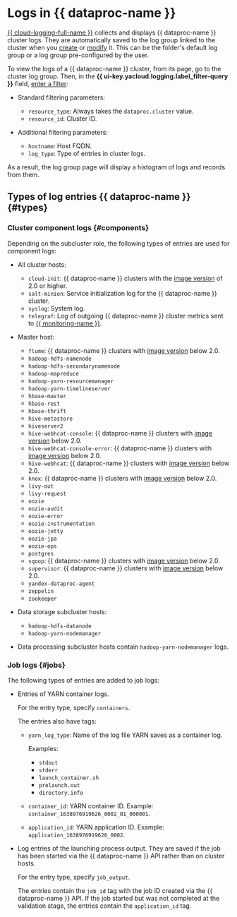 # Logs in {{ dataproc-name }}

[{{ cloud-logging-full-name }}](../../logging/) collects and displays {{ dataproc-name }} cluster logs. They are automatically saved to the log group linked to the cluster when you [create](../operations/cluster-create.md) or [modify](../operations/cluster-update.md) it. This can be the folder's default log group or a log group pre-configured by the user.

To view the logs of a {{ dataproc-name }} cluster, from its page, go to the cluster log group. Then, in the **{{ ui-key.yacloud.logging.label_filter-query }}** field, [enter a filter](../../logging/concepts/filter.md):

* Standard filtering parameters:

   * `resource_type`: Always takes the `dataproc.cluster` value.
   * `resource_id`: Cluster ID.

* Additional filtering parameters:

   * `hostname`: Host FQDN.
   * `log_type`: Type of entries in cluster logs.

As a result, the log group page will display a histogram of logs and records from them.

## Types of log entries {{ dataproc-name }} {#types}

### Cluster component logs {#components}

Depending on the subcluster role, the following types of entries are used for component logs:

* All cluster hosts:
   * `cloud-init`: {{ dataproc-name }} clusters with the [image version](../concepts/environment.md) of 2.0 or higher.
   * `salt-minion`: Service initialization log for the {{ dataproc-name }} cluster.
   * `syslog`: System log.
   * `telegraf`: Log of outgoing {{ dataproc-name }} cluster metrics sent to [{{ monitoring-name }}](../../monitoring/).

* Master host:
   * `flume`: {{ dataproc-name }} clusters with [image version](../concepts/environment.md) below 2.0.
   * `hadoop-hdfs-namenode`
   * `hadoop-hdfs-secondarynamenode`
   * `hadoop-mapreduce`
   * `hadoop-yarn-resourcemanager`
   * `hadoop-yarn-timelineserver`
   * `hbase-master`
   * `hbase-rest`
   * `hbase-thrift`
   * `hive-metastore`
   * `hiveserver2`
   * `hive-webhcat-console`: {{ dataproc-name }} clusters with [image version](../concepts/environment.md) below 2.0.
   * `hive-webhcat-console-error`: {{ dataproc-name }} clusters with [image version](../concepts/environment.md) below 2.0.
   * `hive-webhcat`: {{ dataproc-name }} clusters with [image version](../concepts/environment.md) below 2.0.
   * `knox`: {{ dataproc-name }} clusters with [image version](../concepts/environment.md) below 2.0.
   * `livy-out`
   * `livy-request`
   * `oozie`
   * `oozie-audit`
   * `oozie-error`
   * `oozie-instrumentation`
   * `oozie-jetty`
   * `oozie-jpa`
   * `oozie-ops`
   * `postgres`
   * `sqoop`: {{ dataproc-name }} clusters with [image version](../concepts/environment.md) below 2.0.
   * `supervisor`: {{ dataproc-name }} clusters with [image version](../concepts/environment.md) below 2.0.
   * `yandex-dataproc-agent`
   * `zeppelin`
   * `zookeeper`

* Data storage subcluster hosts:
   * `hadoop-hdfs-datanode`
   * `hadoop-yarn-nodemanager`

* Data processing subcluster hosts contain `hadoop-yarn-nodemanager` logs.

### Job logs {#jobs}

The following types of entries are added to job logs:

* Entries of YARN container logs.

  For the entry type, specify `containers`.

  The entries also have tags:
    * `yarn_log_type`: Name of the log file YARN saves as a container log.

       Examples:
         * `stdout`
         * `stderr`
         * `launch_container.sh`
         * `prelaunch.out`
         * `directory.info`
    * `container_id`: YARN container ID. Example: `container_1638976919626_0002_01_000001`.
    * `application_id`: YARN application ID. Example: `application_1638976919626_0002`.

* Log entries of the launching process output. They are saved if the job has been started via the {{ dataproc-name }} API rather than on cluster hosts.

  For the entry type, specify `job_output`.

  The entries contain the `job_id` tag with the job ID created via the {{ dataproc-name }} API. If the job started but was not completed at the validation stage, the entries contain the `application_id` tag.
